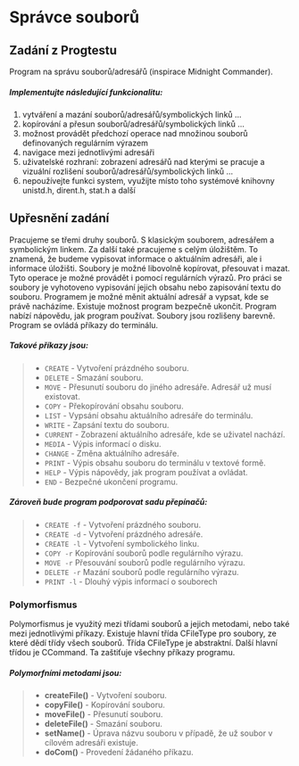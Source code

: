 # Správce souborů

## Zadání z Progtestu

Program na správu souborů/adresářů (inspirace Midnight Commander).

##### Implementujte následující funkcionalitu:

1. vytváření a mazání souborů/adresářů/symbolických linků ...
2. kopírování a přesun souborů/adresářů/symbolických linků ...
3. možnost provádět předchozí operace nad množinou souborů definovaných regulárním výrazem
4. navigace mezi jednotlivými adresáři
5. uživatelské rozhraní: zobrazení adresářů nad kterými se pracuje a vizuální rozlišení souborů/adresářů/symbolických linků ...
6. nepoužívejte funkci system, využijte místo toho systémové knihovny unistd.h, dirent.h, stat.h a další


## Upřesnění zadání

Pracujeme se třemi druhy souborů. S klasickým souborem, adresářem a symbolickým linkem. Za další také pracujeme s celým úložištěm.
To znamená, že budeme vypisovat informace o aktuálním adresáři, ale i informace úložišti.
Soubory je možné libovolně kopírovat, přesouvat i mazat. Tyto operace je možné provádět i pomocí regulárních výrazů.
Pro práci se soubory je vyhotoveno vypisování jejich obsahu nebo zapisování textu do souboru.
Programem je možné měnit aktuální adresář a vypsat, kde se právě nacházíme. Existuje možnost program bezpečně ukončit.
Program nabízí nápovědu, jak program používat. Soubory jsou rozlišeny barevně.
Program se ovládá příkazy do terminálu.

##### Takové příkazy jsou:
> - `CREATE` - Vytvoření prázdného souboru.
> - `DELETE` - Smazání souboru.
> - `MOVE` - Přesunutí souboru do jiného adresáře. Adresář už musí existovat.
> - `COPY` - Překopírování obsahu souboru.
> - `LIST` - Vypsání obsahu aktuálního adresáře do terminálu.
> - `WRITE` - Zapsání textu do souboru.
> - `CURRENT` - Zobrazení aktuálního adresáře, kde se uživatel nachází.
> - `MEDIA` - Výpis informací o disku.
> - `CHANGE` - Změna aktuálního adresáře.
> - `PRINT` - Výpis obsahu souboru do terminálu v textové formě.
> - `HELP` - Výpis nápovědy, jak program používat a ovládat.
> - `END` - Bezpečné ukončení programu.

##### Zároveň bude program podporovat sadu přepínačů:
> - `CREATE -f` - Vytvoření prázdného souboru.
> - `CREATE -d` - Vytvoření prázdného adresáře.
> - `CREATE -l` - Vytvoření symbolického linku.
> - `COPY -r` Kopírování souborů podle regulárního výrazu.
> - `MOVE -r` Přesouvání souborů podle regulárního výrazu.
> - `DELETE -r` Mazání souborů podle regulárního výrazu.
> - `PRINT -l` - Dlouhý výpis informací o souborech

### Polymorfismus

Polymorfismus je využitý mezi třídami souborů a jejich metodami, nebo také mezi jednotlivými příkazy.
Existuje hlavní třída CFileType pro soubory, ze které dědí třídy všech souborů. Třída CFileType je abstraktní.
Další hlavní třídou je CCommand. Ta zaštiťuje všechny příkazy programu.

##### Polymorfními metodami jsou:
> - **createFile()** - Vytvoření souboru.
> - **copyFile()** - Kopírování souboru.
> - **moveFile()** - Přesunutí souboru.
> - **deleteFile()** - Smazání souboru.
> - **setName()** - Úprava názvu souboru v případě, že už soubor v cílovém adresáři existuje.
> - **doCom()** - Provedení žádaného příkazu.

